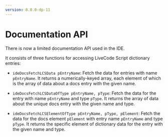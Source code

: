 ```yaml
---
version: 8.0.0-dp-11
---
```

# Documentation API

There is now a limited documentation API used in the IDE. 

It consists of three functions for accessing LiveCode Script dictionary entries:

* `ideDocsFetchLCSData pEntryName`: Fetch the data for entries with
  name `pEntryName`. It returns a numerically-keyed array, each
  element of which is the array of data about a docs entry with the
  given name.

* `ideDocsFetchLCSDataOfType pEntryName, pType`: Fetch the data for
  the entry with name `pEntryName` and type `pType`.  It returns the
  array of data about the unique docs entry with the given name and
  type.

* `ideDocsFetchLCSElementOfType pEntryName, pType, pElement`: Fetch
  the data for the docs element `pElement` with entry name
  `pEntryName` and type `pType`.  It returns the specific element of
  dictionary data for the entry with the given name and type.
